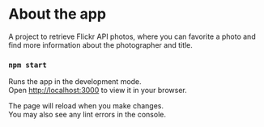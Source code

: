 #  About the app

A project to retrieve Flickr API photos, where you can favorite a photo and find more information about the photographer and title.

### `npm start`

Runs the app in the development mode.\
Open [http://localhost:3000](http://localhost:3000) to view it in your browser.

The page will reload when you make changes.\
You may also see any lint errors in the console.


